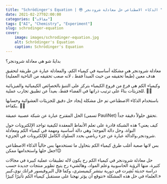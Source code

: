 ```yaml
---
title: "Schrödinger's Equation | 😎 الذكاء الاصطناعي حل معادلة شرودنجر "
date: 2021-02-27T02:00:00
categories: ["مقالات"]
tags: ["AI", "Chemistry", "Experiment"]
slug: schrodinger-equation
cover:
    image: images/schrodinger-equation.jpg
    alt: Schrödinger's Equation
    caption: Schrödinger's Equation
---
```


بدايةً شو هي معادلة شرودنجر؟

 معادلة شرودنجر هي مشكلة أساسية في كيمياء الكم، والمعادلة عبارة عن طريقة لتحقيق هدف معين (طبعاً تحقيقه من حيث المبدأ فقط ، لانه صعب تحقيقه من الناحية العملية)

 وكيمياء الكم هي فرع من فروع الكيمياء بتركز على التنبؤ بالخصائص الكيميائية والفيزيائية للجزيئات بناءً على ترتيب ذراتها في الفضاء فقط، بعيداً عن تطبيق تجارب عملية. 👨‍🔬 

 باستخدام الذكاء الاصطناعي تم حل مشكلة إيجاد حل دقيق للجزيئات العشوائية وحسابها بكفاءة. 👏🏻

 الحل المقترح عبارة عن شبكة عصبية عميقة (تسمى PauliNet) تحقق حلولاً دقيقة جداً.

 كيف يعني؟ هذه الشبكة قادرة على تعلم الأنماط المعقدة لكيفية تواجد الإلكترونات حول النواة، وحل دالة الموجة؛ وهي دالة أساسية ومهمة في كيمياء الكم ومعادلة شرودنجر،والدالة عبارة عن جزء رياضي بحدد السلوك الكامل للإلكترونات في الجزيء. 

 بس لانها صعبة أغلب طرق كيمياء الكم بتحاول ما تستخدمها بس حالياً الذكاء الاصطناعي جعل حلها واستخدامها ممكن!😌

 حل معادلة شرودنجر في كيمياء الكم رح يكون لاله تطبيقات عملية كبيرة في مجالات كثيرة، منها الرؤية الحاسوبية وعلم المواد، وهالشيء رح يتيح تطوير منتجات جديدة حسب دراسة حديثة نُشِرت في دورية نيتشر كيميستري، وكما قال البروفيسور فرانك نوي،كبير العلماء في حل هذه المشكلة «نتوقع أن يؤثر نهجنا على مستقبل كيمياء الكم تأثيرًا كبيرًا.»

[comment]: <> ( اذا حابين تعرفوا اكتر عن الحل هذه المشكلة بتقدروا ترجعوا لهاي المقالات👇🏻)


